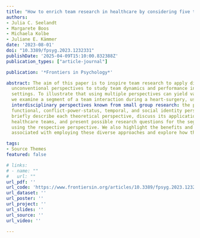 ```yaml
---
title: "How to enrich team research in healthcare by considering five theoretical perspectives"
authors:
- Julia C. Seelandt
- Margarete Boos
- Michaela Kolbe
- Juliane E. Kämmer
date: '2023-08-01'
doi: "10.3389/fpsyg.2023.1232331"
publishDate: '2025-04-09T15:10:00.832388Z'
publication_types: ["article-journal"]

publication: '*Frontiers in Psychology*'

abstract: The aim of this paper is to inspire team research to apply diverse and
  unconventional perspectives to study team dynamics and performance in healthcare
  settings. To illustrate that using multiple perspectives can yield valuable insights,
  we examine a segment of a team interaction during a heart-surgery, using five distinct
  interdisciplinary perspectives known from small group research: the psychodynamic,
  functional, conflict-power-status, temporal, and social identity perspectives. We
  briefly describe each theoretical perspective, discuss its application to study
  healthcare teams, and present possible research questions for the segment at hand
  using the respective perspective. We also highlight the benefits and challenges
  associated with employing these diverse approaches and explore how they can be integrated to analyze team processes in health care. Finally, we offer our own insights and opinions on the integration of these approaches, as well as the types of data required to conduct such analyses. We also point to further research avenues and highlight the benefits associated with employing these diverse approaches. Finally, we offer our own insights and opinions on the integration of these approaches, as well as the types of data required to conduct such analyses.

tags:
- Source Themes
featured: false

# links:
# - name: ""
#   url: ""
url_pdf: ''
url_code: 'https://www.frontiersin.org/articles/10.3389/fpsyg.2023.1232331/full'
url_dataset: ''
url_poster: ''
url_project: ''
url_slides: ''
url_source: ''
url_video: ''

---
```


